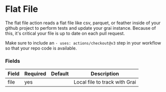 # Flat File

The flat file action reads a flat file like csv, parquet, or feather inside of your github project to perform tests and update your grai instance.
Because of this, it's critical your file is up to date on each pull request. 

Make sure to include an `- uses: actions/checkout@v3` step in your workflow so that your repo code is available.


### Fields

<!-- Fields Sentinel Section -->
| Field | Required | Default | Description |
|-----|-----|-----|-----|
| file | yes |  | Local file to track with Grai |
<!-- Fields Sentinel Section -->



